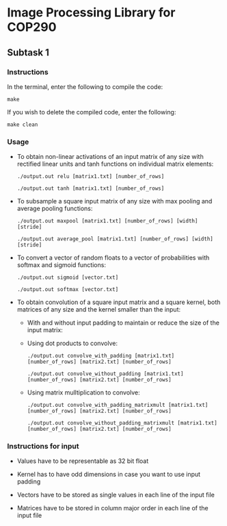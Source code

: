 # Image Processing Library for COP290


## Subtask 1


### Instructions

In the terminal, enter the following to compile the code:

  `make`
  
If you wish to delete the compiled code, enter the following:

  `make clean`


### Usage

   * To obtain non-linear activations of an input matrix of any size with rectified linear units and tanh functions on individual matrix elements:

      `./output.out relu [matrix1.txt] [number_of_rows]`
   
      `./output.out tanh [matrix1.txt] [number_of_rows]`

   * To subsample a square input matrix of any size with max pooling and average pooling functions:
   
       `./output.out maxpool [matrix1.txt] [number_of_rows] [width] [stride]`
     
       `./output.out average_pool [matrix1.txt] [number_of_rows] [width] [stride]`
   
   * To convert a vector of random floats to a vector of probabilities with softmax and sigmoid functions:
   
       `./output.out sigmoid [vector.txt]`
       
       `./output.out softmax [vector.txt]`
       
   * To obtain convolution of a square input matrix and a square kernel, both matrices of any size and the kernel smaller than the input:
   
     * With and without input padding to maintain or reduce the size of the input matrix:
      
      * Using dot products to convolve:
   
         `./output.out convolve_with_padding [matrix1.txt] [number_of_rows] [matrix2.txt] [number_of_rows]`
          
         `./output.out convolve_without_padding [matrix1.txt] [number_of_rows] [matrix2.txt] [number_of_rows]`
          
      * Using matrix mulltiplication to convolve:
          
         `./output.out convolve_with_padding_matrixmult [matrix1.txt] [number_of_rows] [matrix2.txt] [number_of_rows]`
          
         `./output.out convolve_without_padding_matrixmult [matrix1.txt] [number_of_rows] [matrix2.txt] [number_of_rows]`
  
### Instructions for input
    
   * Values have to be representable as 32 bit float
          
   * Kernel has to have odd dimensions in case you want to use input padding
          
   * Vectors have to be stored as single values in each line of the input file
          
   * Matrices have to be stored in column major order in each line of the input file
